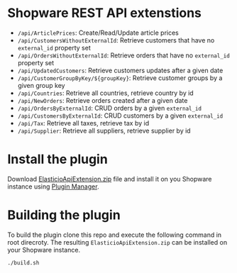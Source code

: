 # Shopware REST API extenstions

* ``/api/ArticlePrices``: Create/Read/Update article prices
* ``/api/CustomersWithoutExternalId``: Retrieve customers that have no ``external_id`` property set
* ``/api/OrdersWithoutExternalId``: Retrieve orders that have no ``external_id`` property set
* ``/api/UpdatedCustomers``: Retrieve customers updates after a given date
* ``/api/CustomerGroupByKey/${groupKey}``: Retrieve customer groups by a given group key
* ``/api/Countries``: Retrieve all countries, retrieve country by id
* ``/api/NewOrders``: Retrieve orders created after a given date
* ``/api/OrdersByExternalId``: CRUD orders by a given ``external_id``
* ``/api/CustomersByExternalId``: CRUD customers by a given ``external_id``
* ``/api/Tax``: Retrieve all taxes, retrieve tax by id
* ``/api/Supplier``: Retrieve all suppliers, retrieve supplier by id

# Install the plugin
Download [ElasticioApiExtension.zip](ElasticioApiExtension.zip) file and install it on you Shopware instance using [Plugin Manager](http://en.community.shopware.com/_detail_1167.html).


# Building the plugin

To build the plugin clone this repo and execute the following command in root direcroty. The resulting `ElasticioApiExtension.zip` can be installed on your Shopware instance.

````sh
./build.sh
````
